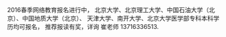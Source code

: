 2016春季网络教育报名进行中，
北京大学、北京理工大学、中国石油大学（北京）、中国地质大学（北京）、
天津大学、南开大学、北京大学医学部专科本科学历均可报名，
推荐报读有奖，详询 崔老师 13716336513.

